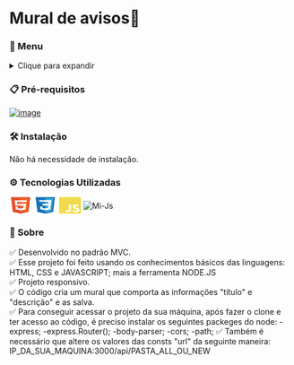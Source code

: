 # Mural de avisos💭

### 🎯 Menu

<details>
<summary>Clique para expandir</summary>
◽ <a href="#pre-requisitos">Pré-requisitos</a> <br>
◽ <a href="#tecnologias">Tecnologias</a> <br>
◽ <a href="#sobre">Sobre</a> <br>
</details>

<h3 id="pre-requisitos">📋 Pré-requisitos</h3>

[![image](https://img.shields.io/badge/Google_chrome-4285F4?style=for-the-badge&logo=Google-chrome&logoColor=white)](https://www.google.pt/intl/pt-PT/chrome/)

<h3 id="instalacao">🛠️ Instalação</h3>

Não há necessidade de instalação.

<h3 id="tecnologias">⚙️ Tecnologias Utilizadas</h3>

<div style="display: inline_block">
  <img align="center" alt="Mi-HTML" height="30" width="40" src="https://raw.githubusercontent.com/devicons/devicon/master/icons/html5/html5-original.svg">
  <img align="center" alt="Mi-CSS" height="30" width="40" src="https://raw.githubusercontent.com/devicons/devicon/master/icons/css3/css3-original.svg">
  <img align="center" alt="Mi-Js" height="30" width="40" src="https://raw.githubusercontent.com/devicons/devicon/master/icons/javascript/javascript-plain.svg">
  <img align="center" alt="Mi-Js" height="30" width="40" src="https://cdn.jsdelivr.net/gh/devicons/devicon/icons/nodejs/nodejs-plain.svg">

</div>

<h3 id="sobre">📍 Sobre</h3>

✅ Desenvolvido no padrão MVC. <br>
✅ Esse projeto foi feito usando os conhecimentos básicos das linguagens: HTML, CSS e JAVASCRIPT; mais a ferramenta NODE.JS <br>
✅ Projeto responsivo.  <br>
✅ O código cria um mural que comporta as informações "título" e "descrição" e as salva. <br>
✅ Para conseguir acessar o projeto da sua máquina, após fazer o clone e ter acesso ao código, é preciso instalar os seguintes packeges do node:
  -express;
  -express.Router();
  -body-parser;
  -cors;
  -path;
✅ Também é necessário que altere os valores das consts "url" da seguinte maneira: IP_DA_SUA_MAQUINA:3000/api/PASTA_ALL_OU_NEW
